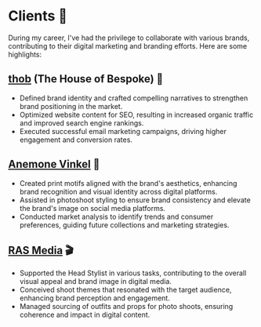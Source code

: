# Clients 💼

During my career, I've had the privilege to collaborate with various brands, contributing to their digital marketing and branding efforts. Here are some highlights:

## [thob](https://thob.studio/) (The House of Bespoke) 👔
- Defined brand identity and crafted compelling narratives to strengthen brand positioning in the market.
- Optimized website content for SEO, resulting in increased organic traffic and improved search engine rankings.
- Executed successful email marketing campaigns, driving higher engagement and conversion rates.

## [Anemone Vinkel](https://anemonevinkel.com/) 🌸
- Created print motifs aligned with the brand's aesthetics, enhancing brand recognition and visual identity across digital platforms.
- Assisted in photoshoot styling to ensure brand consistency and elevate the brand's image on social media platforms.
- Conducted market analysis to identify trends and consumer preferences, guiding future collections and marketing strategies.

## [RAS Media](https://rasmedia.in/) 🎬
- Supported the Head Stylist in various tasks, contributing to the overall visual appeal and brand image in digital media.
- Conceived shoot themes that resonated with the target audience, enhancing brand perception and engagement.
- Managed sourcing of outfits and props for photo shoots, ensuring coherence and impact in digital content.